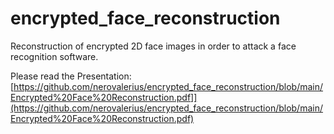 # encrypted_face_reconstruction
Reconstruction of encrypted 2D face images in order to attack a face recognition software.

Please read the Presentation: [https://github.com/nerovalerius/encrypted_face_reconstruction/blob/main/Encrypted%20Face%20Reconstruction.pdf]](https://github.com/nerovalerius/encrypted_face_reconstruction/blob/main/Encrypted%20Face%20Reconstruction.pdf)